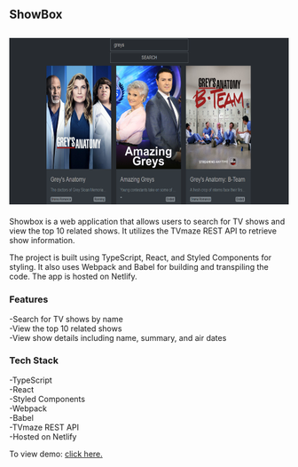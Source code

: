 ## ShowBox

<h2 align="center">
  <img src="assets\preview.png" alt="" width="600px" height="300px" />
  <br>
</h2>

Showbox is a web application that allows users to search for TV shows and view the top 10 related shows. It utilizes the TVmaze REST API to retrieve show information.

The project is built using TypeScript, React, and Styled Components for styling. It also uses Webpack and Babel for building and transpiling the code. The app is hosted on Netlify.

### Features
-Search for TV shows by name\
-View the top 10 related shows\
-View show details including name, summary, and air dates

### Tech Stack
-TypeScript\
-React\
-Styled Components\
-Webpack\
-Babel\
-TVmaze REST API\
-Hosted on Netlify

To view demo: [click here.](https://showbox-app.netlify.app/)
